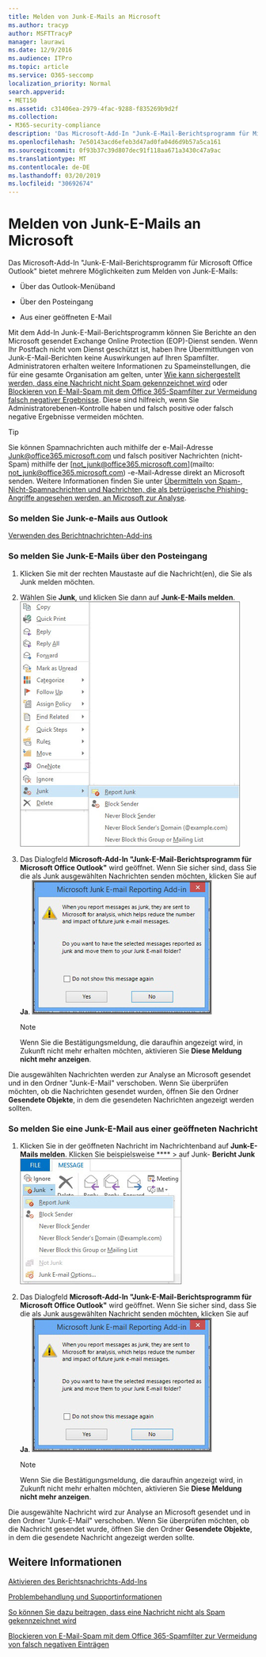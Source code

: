```yaml
---
title: Melden von Junk-E-Mails an Microsoft
ms.author: tracyp
author: MSFTTracyP
manager: laurawi
ms.date: 12/9/2016
ms.audience: ITPro
ms.topic: article
ms.service: O365-seccomp
localization_priority: Normal
search.appverid:
- MET150
ms.assetid: c31406ea-2979-4fac-9288-f835269b9d2f
ms.collection:
- M365-security-compliance
description: 'Das Microsoft-Add-In "Junk-E-Mail-Berichtsprogramm für Microsoft Office Outlook" bietet mehrere Möglichkeiten zum Melden von Junk-E-Mails:'
ms.openlocfilehash: 7e50143acd6efeb3d47ad0fa04d6d9b57a5ca161
ms.sourcegitcommit: 0f93b37c39d807dec91f118aa671a3430c47a9ac
ms.translationtype: MT
ms.contentlocale: de-DE
ms.lasthandoff: 03/20/2019
ms.locfileid: "30692674"
---
```

# <a name="report-junk-email-messages-to-microsoft"></a>Melden von Junk-E-Mails an Microsoft

Das Microsoft-Add-In "Junk-E-Mail-Berichtsprogramm für Microsoft Office Outlook" bietet mehrere Möglichkeiten zum Melden von Junk-E-Mails:
  
- Über das Outlook-Menüband
    
- Über den Posteingang
    
- Aus einer geöffneten E-Mail
    
Mit dem Add-In Junk-E-Mail-Berichtsprogramm können Sie Berichte an den Microsoft gesendet Exchange Online Protection (EOP)-Dienst senden. Wenn Ihr Postfach nicht vom Dienst geschützt ist, haben Ihre Übermittlungen von Junk-E-Mail-Berichten keine Auswirkungen auf Ihren Spamfilter. Administratoren erhalten weitere Informationen zu Spameinstellungen, die für eine gesamte Organisation am gelten, unter [Wie kann sichergestellt werden, dass eine Nachricht nicht Spam gekennzeichnet wird](https://go.microsoft.com/fwlink/p/?LinkId=534224) oder [Blockieren von E-Mail-Spam mit dem Office 365-Spamfilter zur Vermeidung falsch negativer Ergebnisse](https://go.microsoft.com/fwlink/p/?LinkId=534225). Diese sind hilfreich, wenn Sie Administratorebenen-Kontrolle haben und falsch positive oder falsch negative Ergebnisse vermeiden möchten.
  
> [!TIP]
> Sie können Spamnachrichten auch mithilfe der e-Mail-Adresse [Junk@office365.microsoft.com](mailto:junk@office365.microsoft.com) und falsch positiver Nachrichten (nicht-Spam) mithilfe der [not_junk@office365.microsoft.com](mailto: not_junk@office365.microsoft.com) -e-Mail-Adresse direkt an Microsoft senden. Weitere Informationen finden Sie unter [Übermitteln von Spam-, Nicht-Spamnachrichten und Nachrichten, die als betrügerische Phishing-Angriffe angesehen werden, an Microsoft zur Analyse](submit-spam-non-spam-and-phishing-scam-messages-to-microsoft-for-analysis.md). 
  
### <a name="to-report-junk-email-messages-from-outlook"></a>So melden Sie Junk-e-Mails aus Outlook

[Verwenden des Berichtnachrichten-Add-ins](https://support.office.com/article/b5caa9f1-cdf3-4443-af8c-ff724ea719d2) 
  
### <a name="to-report-junk-email-messages-from-your-inbox"></a>So melden Sie Junk-E-Mails über den Posteingang

1. Klicken Sie mit der rechten Maustaste auf die Nachricht(en), die Sie als Junk melden möchten.
    
2. Wählen Sie **Junk**, und klicken Sie dann auf **Junk-E-Mails melden**.
    ![Melden von Junk-E-Mails über den Posteingang](media/EOP-Outlook-Junk-Reporting-Tool-3.jpg)
  
3. Das Dialogfeld **Microsoft-Add-In "Junk-E-Mail-Berichtsprogramm für Microsoft Office Outlook"** wird geöffnet. Wenn Sie sicher sind, dass Sie die als Junk ausgewählten Nachrichten senden möchten, klicken Sie auf **Ja**.
    ![Meldung als Junk bestätigen](media/EOP-Outlook-Junk-Reporting-Tool-2.jpg)
  
    > [!NOTE]
    > Wenn Sie die Bestätigungsmeldung, die daraufhin angezeigt wird, in Zukunft nicht mehr erhalten möchten, aktivieren Sie **Diese Meldung nicht mehr anzeigen**. 
  
Die ausgewählten Nachrichten werden zur Analyse an Microsoft gesendet und in den Ordner "Junk-E-Mail" verschoben. Wenn Sie überprüfen möchten, ob die Nachrichten gesendet wurden, öffnen Sie den Ordner **Gesendete Objekte**, in dem die gesendeten Nachrichten angezeigt werden sollten. 
  
### <a name="to-report-a-junk-email-message-from-within-an-opened-message"></a>So melden Sie eine Junk-E-Mail aus einer geöffneten Nachricht

1. Klicken Sie in der geöffneten Nachricht im Nachrichtenband auf **Junk-E-Mails melden**. Klicken Sie beispielsweise **** \> auf Junk- **Bericht Junk** ![-e-Mail in einer Nachricht.](media/EOP-Outlook-Junk-Reporting-Tool-4.jpg)
  
2. Das Dialogfeld **Microsoft-Add-In "Junk-E-Mail-Berichtsprogramm für Microsoft Office Outlook"** wird geöffnet. Wenn Sie sicher sind, dass Sie die als Junk ausgewählten Nachricht senden möchten, klicken Sie auf **Ja**.
    ![Meldung als Junk bestätigen](media/EOP-Outlook-Junk-Reporting-Tool-2.jpg)
  
    > [!NOTE]
    > Wenn Sie die Bestätigungsmeldung, die daraufhin angezeigt wird, in Zukunft nicht mehr erhalten möchten, aktivieren Sie **Diese Meldung nicht mehr anzeigen**. 
  
Die ausgewählte Nachricht wird zur Analyse an Microsoft gesendet und in den Ordner "Junk-E-Mail" verschoben. Wenn Sie überprüfen möchten, ob die Nachricht gesendet wurde, öffnen Sie den Ordner **Gesendete Objekte**, in dem die gesendete Nachricht angezeigt werden sollte. 
  
## <a name="for-more-information"></a>Weitere Informationen

[Aktivieren des Berichtsnachrichts-Add-Ins](https://support.office.com/article/4250c4bc-6102-420b-9e0a-a95064837676)
  
[Problembehandlung und Supportinformationen](troubleshooting-and-support-information.md)
  
[So können Sie dazu beitragen, dass eine Nachricht nicht als Spam gekennzeichnet wird](https://go.microsoft.com/fwlink/p/?LinkId=534224)
  
[Blockieren von E-Mail-Spam mit dem Office 365-Spamfilter zur Vermeidung von falsch negativen Einträgen](https://go.microsoft.com/fwlink/p/?LinkId=534225)
  

